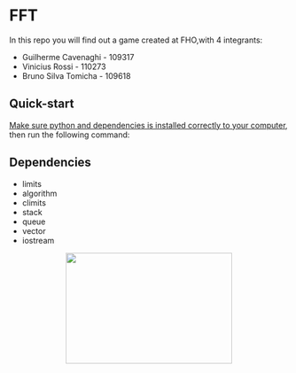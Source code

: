 # FFT 
In this repo you will find out a game created at FHO,with 4 integrants:
<ul>
  <li>Guilherme Cavenaghi - 109317</li>
  <li>Vinicius Rossi - 110273</li> 
  <li>Bruno Silva Tomicha - 109618</li>
</ul>
  
## Quick-start
[Make sure python and dependencies is installed correctly to your computer](https://www.freecodecamp.org/news/how-to-install-c-and-cpp-compiler-on-windows/), then run the following command:

## Dependencies
<ul>
  <li>limits</li>
  <li>algorithm</li>
  <li>climits</li>
  <li>stack</li>
  <li>queue</li>
  <li>vector</li>
  <li>iostream</li>
</ul>

<p align = "center">
<img width=300 height=200 src=https://github.com/Guilherme-del/uniararas/blob/master/img/fho.png >
<p>
